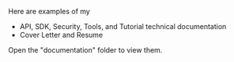 Here are examples of my 
- API, SDK, Security, Tools, and Tutorial technical documentation
- Cover Letter and Resume

Open the "documentation" folder to view them.
